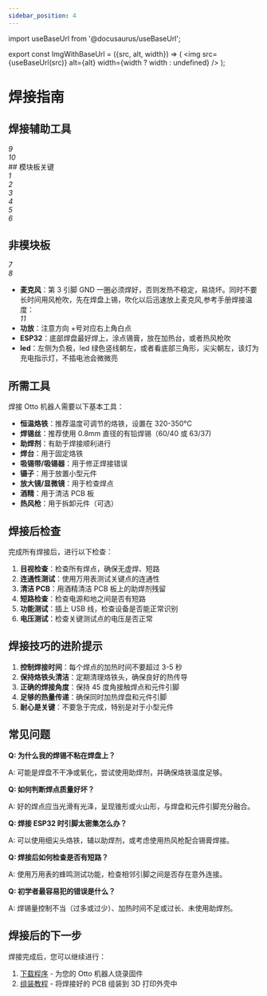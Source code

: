 ```yaml
---
sidebar_position: 4
---
```


import useBaseUrl from '@docusaurus/useBaseUrl';

export const ImgWithBaseUrl = ({src, alt, width}) => (
<img src={useBaseUrl(src)} alt={alt} width={width ? width : undefined} />
);

# 焊接指南

## 焊接辅助工具

  <div style={{width: '100%', textAlign: 'center'}}>
    <ImgWithBaseUrl src="/img/Soldering/9.png" alt="9" />
    <div><em>9</em></div>
  </div>
  <div style={{width: '100%', textAlign: 'center'}}>
    <ImgWithBaseUrl src="/img/Soldering/10.png" alt="10" />
    <div><em>10</em></div>
  </div>
## 模块板关键

<div style={{display: 'flex', justifyContent: 'space-between', marginBottom: '20px'}}>
  <div style={{width: '48%', textAlign: 'center'}}>
    <ImgWithBaseUrl src="/img/Soldering/1.jpg" alt="1" />
    <div><em>1</em></div>
  </div>
  <div style={{width: '48%', textAlign: 'center'}}>
    <ImgWithBaseUrl src="/img/Soldering/2.jpg" alt="2" />
    <div><em>2</em></div>
  </div>
</div>

<div style={{display: 'flex', justifyContent: 'space-between', marginBottom: '20px'}}>
  <div style={{width: '48%', textAlign: 'center'}}>
    <ImgWithBaseUrl src="/img/Soldering/3.jpg" alt="3" />
    <div><em>3</em></div>
  </div>
  <div style={{width: '48%', textAlign: 'center'}}>
    <ImgWithBaseUrl src="/img/Soldering/4.jpg" alt="4" />
    <div><em>4</em></div>
  </div>
</div>

<div style={{display: 'flex', justifyContent: 'space-between', marginBottom: '20px'}}>
  <div style={{width: '48%', textAlign: 'center'}}>
    <ImgWithBaseUrl src="/img/Soldering/5.jpg" alt="5" />
    <div><em>5</em></div>
  </div>
  <div style={{width: '48%', textAlign: 'center'}}>
    <ImgWithBaseUrl src="/img/Soldering/6.jpg" alt="6" />
    <div><em>6</em></div>
  </div>
</div>

## 非模块板

<div style={{display: 'flex', justifyContent: 'space-between', marginBottom: '20px'}}>
  <div style={{width: '48%', textAlign: 'center'}}>
    <ImgWithBaseUrl src="/img/Soldering/7.png" alt="7" />
    <div><em>7</em></div>
  </div>
  <div style={{width: '48%', textAlign: 'center'}}>
    <ImgWithBaseUrl src="/img/Soldering/8.png" alt="8" />
    <div><em>8</em></div>
  </div>
</div>

- **麦克风**：第 3 引脚 GND 一圈必须焊好，否则发热不稳定，易烧坏。同时不要长时间用风枪吹，先在焊盘上锡，吹化以后迅速放上麦克风,参考手册焊接温度：
  <div style={{width: '100%', textAlign: 'center'}}>
    <ImgWithBaseUrl src="/img/Soldering/11.png" alt="11" />
    <div><em>11</em></div>
  </div>
- **功放**：注意方向 +号对应右上角白点
- **ESP32**：底部焊盘最好焊上，涂点锡膏，放在加热台，或者热风枪吹
- **led**：左侧为负极，led 绿色竖线朝左，或者看底部三角形，尖尖朝左，该灯为充电指示灯，不插电池会微微亮

## 所需工具

焊接 Otto 机器人需要以下基本工具：

- **恒温烙铁**：推荐温度可调节的烙铁，设置在 320-350°C
- **焊锡丝**：推荐使用 0.8mm 直径的有铅焊锡（60/40 或 63/37)
- **助焊剂**：有助于焊接顺利进行
- **焊台**：用于固定烙铁
- **吸锡带/吸锡器**：用于修正焊接错误
- **镊子**：用于放置小型元件
- **放大镜/显微镜**：用于检查焊点
- **酒精**：用于清洁 PCB 板
- **热风枪**：用于拆卸元件（可选）

## 焊接后检查

完成所有焊接后，进行以下检查：

1. **目视检查**：检查所有焊点，确保无虚焊、短路
2. **连通性测试**：使用万用表测试关键点的连通性
3. **清洁 PCB**：用酒精清洁 PCB 板上的助焊剂残留
4. **短路检查**：检查电源和地之间是否有短路
5. **功能测试**：插上 USB 线，检查设备是否能正常识别
6. **电压测试**：检查关键测试点的电压是否正常

## 焊接技巧的进阶提示

1. **控制焊接时间**：每个焊点的加热时间不要超过 3-5 秒
2. **保持烙铁头清洁**：定期清理烙铁头，确保良好的热传导
3. **正确的焊接角度**：保持 45 度角接触焊点和元件引脚
4. **足够的热量传递**：确保同时加热焊盘和元件引脚
5. **耐心是关键**：不要急于完成，特别是对于小型元件

## 常见问题

**Q: 为什么我的焊锡不粘在焊盘上？**

A: 可能是焊盘不干净或氧化，尝试使用助焊剂，并确保烙铁温度足够。

**Q: 如何判断焊点质量好坏？**

A: 好的焊点应当光滑有光泽，呈现锥形或火山形，与焊盘和元件引脚充分融合。

**Q: 焊接 ESP32 时引脚太密集怎么办？**

A: 可以使用细尖头烙铁，辅以助焊剂，或考虑使用热风枪配合锡膏焊接。

**Q: 焊接后如何检查是否有短路？**

A: 使用万用表的蜂鸣测试功能，检查相邻引脚之间是否存在意外连接。

**Q: 初学者最容易犯的错误是什么？**

A: 焊锡量控制不当（过多或过少）、加热时间不足或过长、未使用助焊剂。

## 焊接后的下一步

焊接完成后，您可以继续进行：

1. [下载程序](/docs/downloads) - 为您的 Otto 机器人烧录固件
2. [组装教程](/docs/assembly) - 将焊接好的 PCB 组装到 3D 打印外壳中
